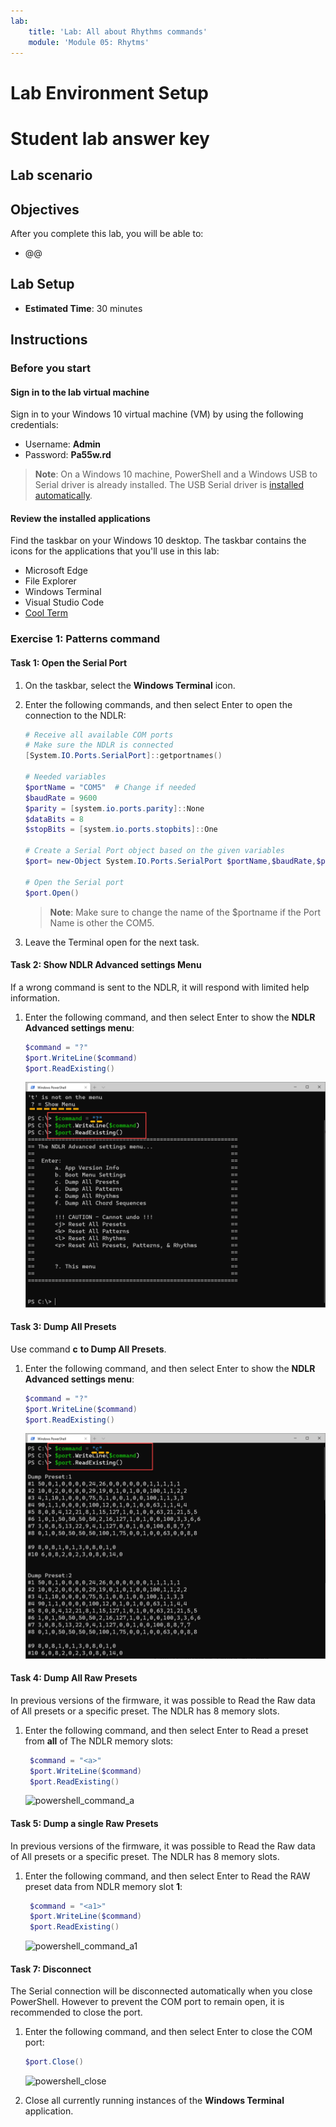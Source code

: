 ```yaml
---
lab:
    title: 'Lab: All about Rhythms commands'
    module: 'Module 05: Rhytms'
---
```


# Lab Environment Setup
# Student lab answer key

## Lab scenario


## Objectives

After you complete this lab, you will be able to:

- @@

## Lab Setup

  - **Estimated Time**: 30 minutes

## Instructions

### Before you start

#### Sign in to the lab virtual machine
Sign in to your Windows 10 virtual machine (VM) by using the following credentials:

- Username: **Admin**
- Password: **Pa55w.rd**

> **Note**: On a Windows 10 machine, PowerShell and a Windows USB to Serial driver is already installed. The USB Serial driver is [installed automatically](https://docs.microsoft.com/en-us/windows-hardware/drivers/usbcon/usb-driver-installation-based-on-compatible-ids). 

#### Review the installed applications

Find the taskbar on your Windows 10 desktop. The taskbar contains the icons for the applications that you'll use in this lab:

- Microsoft Edge
- File Explorer
- Windows Terminal
- Visual Studio Code
- [Cool Term](https://github.com/Barilium8/The-NDLR-Librarian/wiki/0)

### Exercise 1: Patterns command

#### Task 1: Open the Serial Port

1. On the taskbar, select the **Windows Terminal** icon.
1. Enter the following commands, and then select Enter to open the connection to the NDLR:

    ```PowerShell
    # Receive all available COM ports
    # Make sure the NDLR is connected 
    [System.IO.Ports.SerialPort]::getportnames()

    # Needed variables
    $portName = "COM5"  # Change if needed
    $baudRate = 9600
    $parity = [system.io.ports.parity]::None
    $dataBits = 8
    $stopBits = [system.io.ports.stopbits]::One
    
    # Create a Serial Port object based on the given variables
    $port= new-Object System.IO.Ports.SerialPort $portName,$baudRate,$parity,$dataBits,$stopBits
    
    # Open the Serial port
    $port.Open()
    ```

    > **Note**: Make sure to change the name of the $portname if the Port Name is other the COM5.

1. Leave the Terminal open for the next task.

#### Task 2: Show NDLR Advanced settings Menu

If a wrong command is sent to the NDLR, it will respond with limited help information. 
   
1. Enter the following command, and then select Enter to show the **NDLR Advanced settings menu**:

    ```PowerShell
    $command = "?"
    $port.WriteLine($command)
    $port.ReadExisting()
    ```
    ![powershell_command_a1](images/powershell_showmenu.png)

#### Task 3: Dump All Presets

Use command **c** **to Dump All Presets**. 
  
1. Enter the following command, and then select Enter to show the **NDLR Advanced settings menu**:

    ```PowerShell
    $command = "?"
    $port.WriteLine($command)
    $port.ReadExisting()
    ```

    ![powershell_menu_c](images/powershell_menu_c.png)  

#### Task 4: Dump All Raw Presets

In previous versions of the firmware, it was possible to Read the Raw data of All presets or a specific preset. The NDLR has 8 memory slots.
   
1. Enter the following command, and then select Enter to Read a preset from **all** of The NDLR memory slots:
 
   ```PowerShell
    $command = "<a>"
    $port.WriteLine($command)
    $port.ReadExisting()
    ```
 
   ![powershell_command_a](images/powershell_commanda.png)

#### Task 5: Dump a single Raw Presets

In previous versions of the firmware, it was possible to Read the Raw data of All presets or a specific preset. The NDLR has 8 memory slots.
   
1. Enter the following command, and then select Enter to Read the RAW preset data from NDLR memory slot **1**:
 
   ```PowerShell
    $command = "<a1>"
    $port.WriteLine($command)
    $port.ReadExisting()
    ```
 
   ![powershell_command_a1](images/powershell_commanda1.png)

#### Task 7: Disconnect
The Serial connection will be disconnected automatically when you close PowerShell. However to prevent the COM port to remain open, it is recommended to close the port.

1. Enter the following command, and then select Enter to close the COM port:

    ```PowerShell
    $port.Close()
    ```
 
   ![powershell_close](images/powershell_close.png)

1. Close all currently running instances of the **Windows Terminal** application.